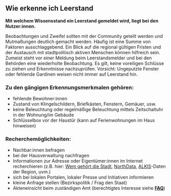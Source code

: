 
## Wie erkenne ich Leerstand

**Mit welchem Wissensstand ein Leerstand gemeldet wird, liegt bei den Nutzer:innen.**

Beobachtungen und Zweifel sollten mit der Community geteilt werden und Mutmaßungen deutlich gemacht werden. Häufig ist eine Summe von Faktoren ausschlaggebend. Ein Blick auf die regional gültigen Fristen und der Austausch mit stadtpolitisch aktiven Menschen können hilfreich sein. Zumeist steht vor einer Meldung beim Leerstandsmelder und bei den Behörden eine wiederholte Beobachtung. Es gilt, keine voreiligen Schlüsse zu ziehen und Erkenntnisse nachzuprüfen. Vorsicht: Ungeputzte Fenster oder fehlende Gardinen weisen nicht immer auf Leerstand hin.

### Zu den gängigen Erkennungsmerkmalen gehören: 

- fehlende Bewohner:innen
- Zustand von Klingelschildern, Briefkästen, Fenstern, Gemäuer, usw.
- keine Beleuchtung oder regelmäßige Beleuchtung mittels Zeitschaltuhr in der Wohnung/im Gebäude
- Schlüsselbox vor der Haustür (kann auf Ferienwohnungen im Haus hinweisen)

### Recherchemöglichkeiten:

- Nachbar:innen befragen
- bei der Hausverwaltung nachfragen
- Informationen zur Adresse oder Eigentümer:innen im Internet recherchieren 
(z.B. hier: [Wem gehört die Stadt](https://correctiv.org/themen/wem-gehoert-die-stadt/), [NorthData](https://www.northdata.de/), [ALKIS](https://de.wikipedia.org/wiki/Amtliches_Liegenschaftskatasterinformationssystem)-Daten der Region, uvm.)
- sich bei lokalen Portalen, lokaler Presse und Initiativen informieren
- kleine Anfrage stellen (Bezirkspolitik / Frag den Staat)
- Akteneinsicht beim zuständigen Amt (berechtigtes Interesse siehe **[FAQ](/site/support/faq_de)**)
